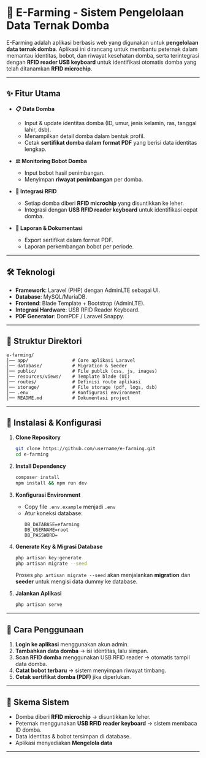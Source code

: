 # 🐑 E-Farming - Sistem Pengelolaan Data Ternak Domba

E-Farming adalah aplikasi berbasis web yang digunakan untuk **pengelolaan data ternak domba**. Aplikasi ini dirancang untuk membantu peternak dalam memantau identitas, bobot, dan riwayat kesehatan domba, serta terintegrasi dengan **RFID reader USB keyboard** untuk identifikasi otomatis domba yang telah ditanamkan **RFID microchip**.

---

## ✨ Fitur Utama

-   **📋 Data Domba**

    -   Input & update identitas domba (ID, umur, jenis kelamin, ras, tanggal lahir, dsb).
    -   Menampilkan detail domba dalam bentuk profil.
    -   Cetak **sertifikat domba dalam format PDF** yang berisi data identitas lengkap.

-   **⚖️ Monitoring Bobot Domba**

    -   Input bobot hasil penimbangan.
    -   Menyimpan **riwayat penimbangan** per domba.

-   **🔖 Integrasi RFID**

    -   Setiap domba diberi **RFID microchip** yang disuntikkan ke leher.
    -   Integrasi dengan **USB RFID reader keyboard** untuk identifikasi cepat domba.

-   **📑 Laporan & Dokumentasi**
    -   Export sertifikat dalam format PDF.
    -   Laporan perkembangan bobot per periode.

---

## 🛠️ Teknologi

-   **Framework**: Laravel (PHP) dengan AdminLTE sebagai UI.
-   **Database**: MySQL/MariaDB.
-   **Frontend**: Blade Template + Bootstrap (AdminLTE).
-   **Integrasi Hardware**: USB RFID Reader Keyboard.
-   **PDF Generator**: DomPDF / Laravel Snappy.

---

## 📂 Struktur Direktori

```
e-farming/
│── app/                # Core aplikasi Laravel
│── database/           # Migration & Seeder
│── public/             # File publik (css, js, images)
│── resources/views/    # Template blade (UI)
│── routes/             # Definisi route aplikasi
│── storage/            # File storage (pdf, logs, dsb)
│── .env                # Konfigurasi environment
│── README.md           # Dokumentasi project
```

---

## 🚀 Instalasi & Konfigurasi

1. **Clone Repository**

    ```bash
    git clone https://github.com/username/e-farming.git
    cd e-farming
    ```

2. **Install Dependency**

    ```bash
    composer install
    npm install && npm run dev
    ```

3. **Konfigurasi Environment**

    - Copy file `.env.example` menjadi `.env`
    - Atur koneksi database:
        ```
        DB_DATABASE=efarming
        DB_USERNAME=root
        DB_PASSWORD=
        ```

4. **Generate Key & Migrasi Database**

    ```bash
    php artisan key:generate
    php artisan migrate --seed
    ```

    Proses `php artisan migrate --seed` akan menjalankan **migration** dan **seeder** untuk mengisi data dummy ke database.

5. **Jalankan Aplikasi**
    ```bash
    php artisan serve
    ```

---

## 📖 Cara Penggunaan

1. **Login ke aplikasi** menggunakan akun admin.
2. **Tambahkan data domba** → isi identitas, lalu simpan.
3. **Scan RFID domba** menggunakan USB RFID reader → otomatis tampil data domba.
4. **Catat bobot terbaru** → sistem menyimpan riwayat timbang.
5. **Cetak sertifikat domba (PDF)** jika diperlukan.

---

## 🐑 Skema Sistem

-   Domba diberi **RFID microchip** → disuntikkan ke leher.
-   Peternak menggunakan **USB RFID reader keyboard** → sistem membaca ID domba.
-   Data identitas & bobot tersimpan di database.
-   Aplikasi menyediakan **Mengelola data**

---
